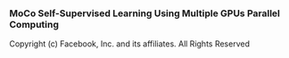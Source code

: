 ### MoCo Self-Supervised Learning Using Multiple GPUs Parallel Computing 

Copyright (c) Facebook, Inc. and its affiliates. All Rights Reserved
